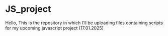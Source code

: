 # JS_project
Hello, This is the repository in which I'll be uploading files containing scripts for my upcoming javascript project (17.01.2025) 
